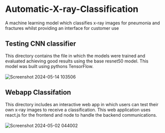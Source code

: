 # Automatic-X-ray-Classification
A machine learning model which classifies x-ray images for pneumonia and fractures whilst providing an interface for customer use

## Testing CNN classifier 
This directory contains the file in which the models were trained and evaluated achieving good results using the base resnet50 model. This model was built using pythons TensorFlow.
</br>
</br>
![Screenshot 2024-05-14 103506](https://github.com/user-attachments/assets/1d942bc0-5876-4778-ae07-c41d5b38cece)

## Webapp Classifation
This directory includes an interactive web app in which users can test their own x-ray images to receive a classification. This web application uses react.js for the frontend and node to handle the backend communications.
</br>
</br>
![Screenshot 2024-05-02 044002](https://github.com/user-attachments/assets/25786109-f48b-4949-819e-208a9ab51701)
